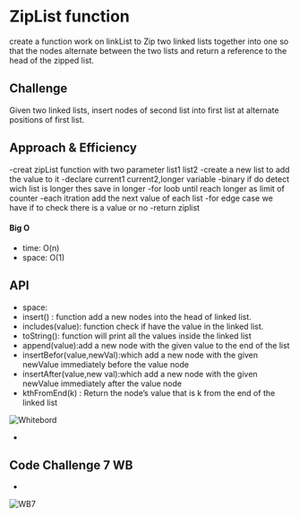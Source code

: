 # ZipList function
create a function work on linkList to  Zip two linked lists together into one so that the nodes alternate between the two lists and return a reference to the head of the zipped list. 
## Challenge
Given two linked lists, insert nodes of second list into first list at alternate positions of first list.
## Approach & Efficiency
-creat zipList function with two parameter
list1 list2
-create a new list to add the value to it
-declare current1 current2,longer variable
-binary if do detect wich list is longer  thes save in longer
-for loob until reach longer as limit of counter
-each itration add the next  value of each list
-for edge case we have if to check there is a value or no 
-return ziplist
#### Big O
- time: O(n) 
- space: O(1)
## API
- space:
- insert() : function add a new nodes into the head of linked list.
- includes(value): function check if have the value in the linked list.
-  toString(): function will print all the values inside the linked list
- append(value):add a new  node with the given value to the end of the list
- insertBefor(value,newVal):which add a new node with the given newValue immediately before the value node
- insertAfter(value,new val):which add a new node with the given newValue immediately after the value node
- kthFromEnd(k) : Return the node’s value that is k from the end of the linked list

![Whitebord](../assets/CC06.PNG)

-

## Code Challenge 7 WB



-

![WB7](../assets/CC07.PNG)

